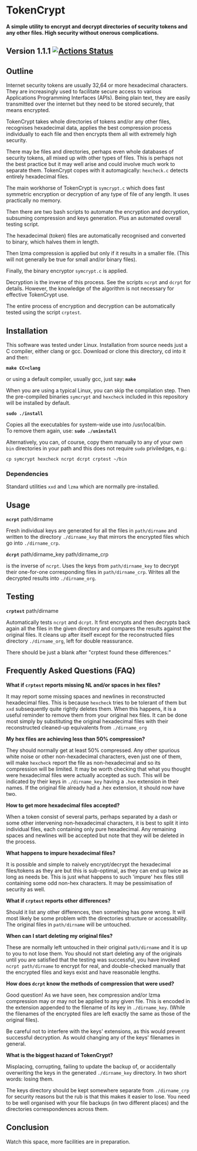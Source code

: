 # TokenCrypt

**A simple utility to encrypt and decrypt directories of security tokens and any other files.
High security without onerous complications.**

## Version 1.1.1  [![Actions Status](https://github.com/{liborty}/{TokenCrypt}/workflows/{makebinary}/badge.svg)](https://github.com/{owner}/{repo}/actions)

## Outline

Internet security tokens are usually 32,64 or more hexadecimal characters. 
They are increasingly used to facilitate secure access to various 
Applications Programming Interfaces (APIs). Being plain text,
they are easily transmitted over the internet but they need to be stored securely,
that means encrypted. 

TokenCrypt takes whole directories of tokens
and/or any other files, recognises hexadecimal data, applies the best compression 
process individually to each file and then encrypts them all with extremely high security.

There may be files and directories, perhaps even whole databases of security tokens,
all mixed up with other types of files. This is perhaps not the best practice but 
it may well arise and could involve much work to separate them. TokenCrypt copes with it
automagically: `hexcheck.c` detects entirely hexadecimal files.

The main workhorse of TokenCrypt is `symcrypt.c` which does fast symmetric
encryption or decryption of any type of file of any length. It uses practically no memory.

Then there are two bash scripts to automate the encryption and decryption,
subsuming compression and keys generation. Plus an automated overall testing script.

The hexadecimal (token) files are automatically recognised and converted to binary, 
which halves them in length.

Then lzma compression is applied but only if it results in a smaller file.
(This will not generally be true for small and/or binary files).

Finally, the binary encryptor `symcrypt.c` is applied.

Decryption is the inverse of this process. See the scripts `ncrpt` and `dcrpt` for details.
However, the knowledge of the algorithm is not necessary for effective TokenCrypt use.

The entire process of encryption and decryption can be automatically
tested using the script `crptest`.

## Installation

This software was tested under Linux. Installation from source needs just a C compiler,
either clang or gcc. Download or clone this directory, cd into it and then:  

**`make CC=clang`**

or using a default compiler, usually gcc, just say: **`make`**

When you are using a typical Linux, you can skip the compilation step. 
Then the pre-compiled binaries `symcrypt` and `hexcheck` included in this repository
will be installed by default.

**`sudo ./install`**
 
Copies all the executables for system-wide use into /usr/local/bin.  
To remove them again, use: **`sudo ./uninstall`**

Alternatively, you can, of course, copy them manually to any of your own `bin` 
directories in your path and this does not require `sudo` priviledges, e.g.:

`cp symcrypt hexcheck ncrpt dcrpt crptest ~/bin`

### Dependencies

Standard utilities `xxd` and `lzma` which are normally pre-installed.

## Usage

**`ncrpt`** path/dirname

Fresh individual keys are generated for all the files in `path/dirname` and
written to the directory `./dirname_key` that mirrors the encrypted files
which go into `./dirname_crp`.

**`dcrpt`** path/dirname_key path/dirname_crp

is the inverse of `ncrpt`. Uses the keys from  `path/dirname_key` to decrypt 
their one-for-one corresponding files in `path/dirname_crp`.
Writes all the decrypted results into `./dirname_org`.

## Testing

**`crptest`** path/dirname 

Automatically tests `ncrpt` and `dcrpt`. It first encrypts and then decrypts back again all the files in the given directory
and compares the results against the original files. It cleans up after itself except for
the reconstructed files directory `./dirname_org`, left for double reassurance.

There should be just a blank after "crptest found these differences:"

## Frequently Asked Questions (FAQ)

**What if `crptest` reports missing NL and/or spaces in hex files?**

It may report some missing spaces and newlines in reconstructed hexadecimal files.
This is because `hexcheck` tries to be tolerant of them but `xxd` subsequently
quite rightly deletes them. When this happens, it is a useful reminder to remove them
from your original hex files. It can be done most simply by substituting the 
original hexadecimal files with their reconstructed cleaned-up equivalents from `./dirname_org`

**My hex files are achieving less than 50% compression?**

They should normally get at least 50% compressed.
Any other spurious white noise or other non-hexadecimal characters, even just one of them,
will make `hexcheck` report the file as non-hexadecimal and so its compression will
be limited. It may be worth checking that what you thought were hexadecimal files
were actually accepted as such. This will be indicated by their keys in `./dirname_key`
having a `.hex` extension in their names. If the original file already had a .hex extension,
it should now have two.

**How to get more hexadecimal files accepted?**

When a token consist of several parts, perhaps separated by a dash or some
other intervening non-hexadecimal characters, it is best to split it into individual
files, each containing only pure hexadecimal. Any remaining spaces and newlines 
will be accepted but note that they will be deleted in the process.

**What happens to impure hexadecimal files?**

It is possible and simple to naively encrypt/decrypt the hexadecimal files/tokens
as they are but this is sub-optimal, as they can end up twice as long as needs be. 
This is just what happens to such 'impure' hex files still containing some odd non-hex characters.
It may be pessimisation of security as well.

**What if `crptest` reports other differences?**

Should it list any other differences, then something has gone wrong. It will most
likely be some problem with the directories structure or accessability.
The original files in `path/dirname` will be untouched.

**When can I start deleting my original files?**

These are normally left untouched in their original `path/dirname` and it is up to you
to not lose them. You should not start deleting any of the originals until you 
are satisfied that the testing was successful, you have invoked `ncrpt path/dirname` 
to encrypt for real, and double-checked manually that the encrypted files and keys exist
and have reasonable lengths.

**How does `dcrpt` know the methods of compression that were used?**

Good question! As we have seen, hex compression and/or lzma compression may or may not
be applied to any given file. This is encoded in the extension appended to the filename
of its key in `./dirname_key`. (While the filenames of the encrypted files are left 
exactly the same as those of the original files).

Be careful not to interfere with the keys' extensions, as this would prevent successful decryption.
As would changing any of the keys' filenames in general.

**What is the biggest hazard of TokenCrypt?**

Misplacing, corrupting, failing to update the backup of, or accidentally overwriting the keys in the generated
`./dirname_key` directory. In two short words: losing them. 

The keys directory should be kept somewhere separate from 
`./dirname_crp` for security reasons but the rub is that this makes it easier to lose.
You need to be well organised with your file backups (in two different places)
and the directories correspondences across them.

## Conclusion

Watch this space, more facilities are in preparation.
